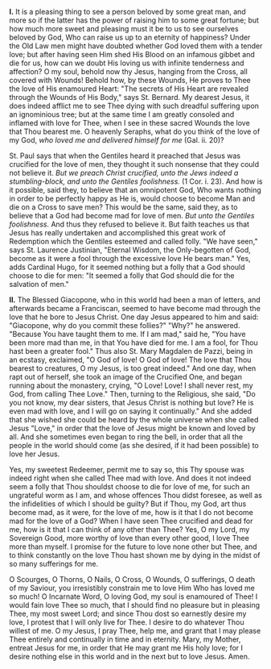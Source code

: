 
**I\.** It is a pleasing thing to see a person beloved by some great man, and more so if the latter has the power of raising him to some great fortune; but how much more sweet and pleasing must it be to us to see ourselves beloved by God, Who can raise us up to an eternity of happiness? Under the Old Law men might have doubted whether God loved them with a tender love; but after having seen Him shed His Blood on an infamous gibbet and die for us, how can we doubt His loving us with infinite tenderness and affection? O my soul, behold now thy Jesus, hanging from the Cross, all covered with Wounds! Behold how, by these Wounds, He proves to Thee the love of His enamoured Heart: \"The secrets of His Heart are revealed through the Wounds of His Body,\" says St. Bernard. My dearest Jesus, it does indeed afflict me to see Thee dying with such dreadful suffering upon an ignominious tree; but at the same time I am greatly consoled and inflamed with love for Thee, when I see in these sacred Wounds the love that Thou bearest me. O heavenly Seraphs, what do you think of the love of my God, *who loved me and delivered himself for me* (Gal. ii. 20)?

St. Paul says that when the Gentiles heard it preached that Jesus was crucified for the love of men, they thought it such nonsense that they could not believe it. *But we preach Christ crucified, unto the Jews indeed a stumbling-block, and unto the Gentiles foolishness.* (1 Cor. i. 23). And how is it possible, said they, to believe that an omnipotent God, Who wants nothing in order to be perfectly happy as He is, would choose to become Man and die on a Cross to save men? This would be the same, said they, as to believe that a God had become mad for love of men. *But unto the Gentiles foolishness.* And thus they refused to believe it. But faith teaches us that Jesus has really undertaken and accomplished this great work of Redemption which the Gentiles esteemed and called folly. \"We have seen,\" says St. Laurence Justinian, \"Eternal Wisdom, the Only-begotten of God, become as it were a fool through the excessive love He bears man.\" Yes, adds Cardinal Hugo, for it seemed nothing but a folly that a God should choose to die for men: \"It seemed a folly that God should die for the salvation of men.\"

**II\.** The Blessed Giacopone, who in this world had been a man of letters, and afterwards became a Franciscan, seemed to have become mad through the love that he bore to Jesus Christ. One day Jesus appeared to him and said: \"Giacopone, why do you commit these follies?\" \"Why?\" he answered. \"Because You have taught them to me. If I am mad,\" said he, \"You have been more mad than me, in that You have died for me. I am a fool, for Thou hast been a greater fool.\" Thus also St. Mary Magdalen de Pazzi, being in an ecstasy, exclaimed, \"O God of love! O God of love! The love that Thou bearest to creatures, O my Jesus, is too great indeed.\" And one day, when rapt out of herself, she took an image of the Crucified One, and began running about the monastery, crying, \"O Love! Love! I shall never rest, my God, from calling Thee Love.\" Then, turning to the Religious, she said, \"Do you not know, my dear sisters, that Jesus Christ is nothing but love? He is even mad with love, and I will go on saying it continually.\" And she added that she wished she could be heard by the whole universe when she called Jesus \"Love,\" in order that the love of Jesus might be known and loved by all. And she sometimes even began to ring the bell, in order that all the people in the world should come (as she desired, if it had been possible) to love her Jesus.

Yes, my sweetest Redeemer, permit me to say so, this Thy spouse was indeed right when she called Thee mad with love. And does it not indeed seem a folly that Thou shouldst choose to die for love of me, for such an ungrateful worm as I am, and whose offences Thou didst foresee, as well as the infidelities of which I should be guilty? But if Thou, my God, art thus become mad, as it were, for the love of me, how is it that I do not become mad for the love of a God? When I have seen Thee crucified and dead for me, how is it that I can think of any other than Thee? Yes, O my Lord, my Sovereign Good, more worthy of love than every other good, I love Thee more than myself. I promise for the future to love none other but Thee, and to think constantly on the love Thou hast shown me by dying in the midst of so many sufferings for me.

O Scourges, O Thorns, O Nails, O Cross, O Wounds, O sufferings, O death of my Saviour, you irresistibly constrain me to love Him Who has loved me so much! O Incarnate Word, O loving God, my soul is enamoured of Thee! I would fain love Thee so much, that I should find no pleasure but in pleasing Thee, my most sweet Lord; and since Thou dost so earnestly desire my love, I protest that I will only live for Thee. I desire to do whatever Thou willest of me. O my Jesus, I pray Thee, help me, and grant that I may please Thee entirely and continually in time and in eternity. Mary, my Mother, entreat Jesus for me, in order that He may grant me His holy love; for I desire nothing else in this world and in the next but to love Jesus. Amen.

